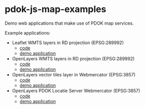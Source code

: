 # pdok-js-map-examples

Demo web applications that make use of PDOK map services.

Example applications:

- Leaflet WMTS layers in RD projection (EPSG:289992)
    - [code](./leaflet-wmts-epsg28992/README.md)
    - [demo application](https://arbakker.github.io/pdok-js-map-examples/leaflet-wmts-epsg28992/index.html)
- OpenLayers WMTS layers in RD projection (EPSG:289992)
    - [code](./openlayers-wmts-epsg28992/README.md)
    - [demo application](https://arbakker.github.io/pdok-js-map-examples/openlayers-wmts-epsg28992/index.html)
- OpenLayers vector tiles layer in Webmercator (EPSG:3857)
    - [code](./openlayers-mvt-epsg3857/README.md)
    - [demo application](https://arbakker.github.io/pdok-js-map-examples/openlayers-mvt-epsg3857/index.html)
- OpenLayers PDOK Locatie Server Webmercator (EPSG:3857)
    - [code](./openlayers-locatie-server/README.md)
    - [demo application](https://arbakker.github.io/pdok-js-map-examples/openlayers-locatie-server/index.html)